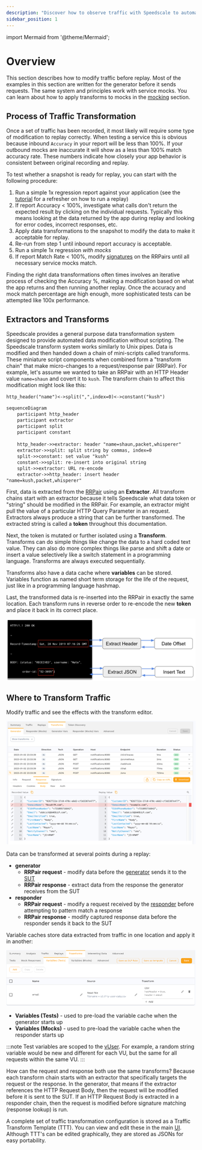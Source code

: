 ```yaml
---
description: "Discover how to observe traffic with Speedscale to automatically shift and enhance your API designs during testing. This article shows how to modify data before environment replication."
sidebar_position: 1
---
```


import Mermaid from '@theme/Mermaid';

# Overview

This section describes how to modify traffic before replay. Most of the examples in this section are written for the generator before it sends requests. The same system and principles work with service mocks. You can learn about how to apply transforms to mocks in the [mocking](../mocks/mocks.md) section.

## Process of Traffic Transformation

Once a set of traffic has been recorded, it most likely will require some type of modification to replay correctly. When testing a service this is obvious because inbound `Accuracy` in your report will be less than 100%. If your outbound mocks are inaccurate it will show as a less than 100% match accuracy rate. These numbers indicate how closely your app behavior is consistent between original recording and replay.

To test whether a snapshot is ready for replay, you can start with the following procedure:

1. Run a simple 1x regression report against your application (see the [tutorial](../tutorial.md) for a refresher on how to run a replay)
2. If report Accuracy < 100%, investigate what calls don't return the expected result by clicking on the individual requests. Typically this means looking at the data returned by the app during replay and looking for error codes, incorrect responses, etc.
3. Apply data transformations to the snapshot to modify the data to make it acceptable for replay.
4. Re-run from step 1 until inbound report accuracy is acceptable.
3. Run a simple 1x regression *with mocks*
4. If report Match Rate < 100%, modify [signatures](../mocks/signature.md) on the RRPairs until all necessary service mocks match.

Finding the right data transformations often times involves an iterative process of checking the Accuracy %, making a modification based on what the app returns and then running another replay. Once the accuracy and mock match percentage are high enough, more sophisticated tests can be attempted like 100x performance.

## Extractors and Transforms

Speedscale provides a general purpose data transformation system designed to provide automated data modification without scripting. The Speedscale transform system works similarly to Unix pipes. Data is modified and then handed down a chain of mini-scripts called transforms. These miniature script components when combined form a "transform chain" that make micro-changes to a request/response pair (RRPair). For example, let's assume we wanted to take an RRPair with an HTTP Header value `name=shaun` and covert it to `kush`. The transform chain to affect this modification might look like this:

```
http_header("name")<->split(",",index=0)<->constant("kush")
```

```mermaid
sequenceDiagram
    participant http_header
    participant extractor
    participant split
    participant constant

    http_header->>extractor: header "name=shaun,packet,whisperer"
    extractor->>split: split string by commas, index=0
    split->>constant: set value "kush"
    constant->>split: re-insert into original string
    split->>extractor: URL re-encode
    extractor->>http_header: insert header "name=kush,packet,whisperer"
```

First, data is extracted from the [RRPair](/reference/glossary.md#rrpair) using an **Extractor**. All transform chains start with an extractor because it tells Speedscale what data token or "string" should be modified in the RRPair. For example, an extractor might pull the value of a particular HTTP Query Parameter in an request. Extractors always produce a string that can be further transformed. The extracted string is called a **token** throughout this documentation.

Next, the token is mutated or further isolated using a **Transform**. Transforms can do simple things like change the data to a hard coded text value. They can also do more complex things like parse and shift a date or insert a value selectively like a switch statement in a programming language. Transforms are always executed sequentially.

Transforms also have a data cache where **variables** can be stored. Variables function as named short term storage for the life of the request, just like in a programming language hashmap.

Last, the transformed data is re-inserted into the RRPair in exactly the same location. Each transform runs in reverse order to re-encode the new **token** and place it back in its correct place.

![Concrete example of two transforms](./overview/diagram_with_data.png)

## Where to Transform Traffic

Modify traffic and see the effects with the transform editor.

![transform_editor](./overview/editor.png)

Data can be transformed at several points during a replay:

- **generator**
  - **RRPair request** - modify data before the [generator](/reference/glossary.md#generator) sends it to the [SUT](/reference/glossary.md#sut)
  - **RRPair response** - extract data from the response the generator receives from the SUT
- **responder**
  - **RRPair request** - modify a request received by the [responder](/reference/glossary.md#responder) before attempting to pattern match a response
  - **RRPair response** - modify captured response data before the responder sends it back to the SUT

Variable caches store data extracted from traffic in one location and apply it in another:

![generator_variables](./overview/generator_vars.png)

- **Variables (Tests)** - used to pre-load the variable cache when the generator starts up
- **Variables (Mocks)** - used to pre-load the variable cache when the responder starts up

:::note
Test variables are scoped to the [vUser](/reference/glossary.md#vuser). For example, a random string variable would be new and different for each VU, but the same for all requests within the same VU.
:::

How can the request and response both use the same transforms? Because each transform chain starts with an extractor that specifically targets the request or the response. In the generator, that means if the extractor references the HTTP Request Body, then the request will be modified before it is sent to the SUT. If an HTTP Request Body is extracted in a responder chain, then the request is modified before signature matching (response lookup) is run.

A complete set of traffic transformation configuration is stored as a Traffic Transform Template (TTT). You can view and edit these in the main [UI](https://app.speedscale.com/trafficTransforms). Although TTT's can be edited graphically, they are stored as JSONs for easy portability.


